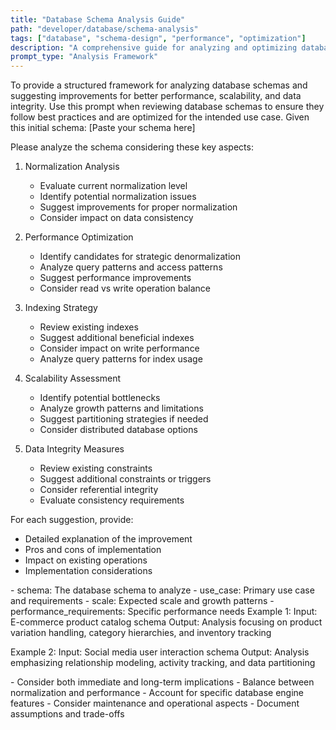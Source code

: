 ```yaml
---
title: "Database Schema Analysis Guide"
path: "developer/database/schema-analysis"
tags: ["database", "schema-design", "performance", "optimization"]
description: "A comprehensive guide for analyzing and optimizing database schemas, focusing on normalization, performance, and scalability"
prompt_type: "Analysis Framework"
---
```


<purpose>
To provide a structured framework for analyzing database schemas and suggesting improvements for better performance, scalability, and data integrity.
</purpose>

<context>
Use this prompt when reviewing database schemas to ensure they follow best practices and are optimized for the intended use case.
</context>

<instructions>
Given this initial schema:
[Paste your schema here]

Please analyze the schema considering these key aspects:

1. Normalization Analysis
   - Evaluate current normalization level
   - Identify potential normalization issues
   - Suggest improvements for proper normalization
   - Consider impact on data consistency

2. Performance Optimization
   - Identify candidates for strategic denormalization
   - Analyze query patterns and access patterns
   - Suggest performance improvements
   - Consider read vs write operation balance

3. Indexing Strategy
   - Review existing indexes
   - Suggest additional beneficial indexes
   - Consider impact on write performance
   - Analyze query patterns for index usage

4. Scalability Assessment
   - Identify potential bottlenecks
   - Analyze growth patterns and limitations
   - Suggest partitioning strategies if needed
   - Consider distributed database options

5. Data Integrity Measures
   - Review existing constraints
   - Suggest additional constraints or triggers
   - Consider referential integrity
   - Evaluate consistency requirements

For each suggestion, provide:
- Detailed explanation of the improvement
- Pros and cons of implementation
- Impact on existing operations
- Implementation considerations
</instructions>

<variables>
- schema: The database schema to analyze
- use_case: Primary use case and requirements
- scale: Expected scale and growth patterns
- performance_requirements: Specific performance needs
</variables>

<examples>
Example 1:
Input: E-commerce product catalog schema
Output: Analysis focusing on product variation handling, category hierarchies, and inventory tracking

Example 2:
Input: Social media user interaction schema
Output: Analysis emphasizing relationship modeling, activity tracking, and data partitioning
</examples>

<notes>
- Consider both immediate and long-term implications
- Balance between normalization and performance
- Account for specific database engine features
- Consider maintenance and operational aspects
- Document assumptions and trade-offs
</notes>